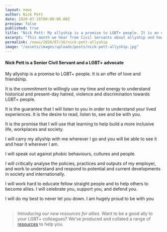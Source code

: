 ```yaml
---
layout: news
author: Nick Pett
date: 2020-07-16T00:00:00.00Z
preview: false
published: true
title: "Nick Pett: My allyship is a promise to LGBT+ people. It is an offer of love and friendship"
excerpt: "This month we hear from Civil Servants about allyship and how to be a good ally."
permalink: /news/2020/07/16/nick-pett-allyship
image: "/assets/images/uploads/posts/nick-pett-allyship.jpg"
---
```


#### Nick Pett is a Senior Civil Servant and a LGBT+ advocate 

My allyship is a promise to LGBT+ people.  It is an offer of love and friendship.  

It is the commitment to willingly use my time and energy to understand historical and present-day hatred, violence and discrimination towards LGBT+ people.  

It is the guarantee that I will listen to you in order to understand your lived experiences.  It is the desire to read, listen to, see and be with you.  

It is the promise that I will use that learning to help build a more inclusive life, workplaces and society.  

I will carry my allyship with me wherever I go and you will be able to see it and hear it wherever I am.  

I will speak out against phobic behaviours, cultures and people.  

I will critically analyse the policies, practices and outputs of my employer, and work to understand and respond to potential and current developments in society and internationally. 

I will work hard to educate fellow straight people and to help others to become allies. I will celebrate you, support you, and defend you.  

I will do my best to never let you down. I am hugely proud to be with you
  
> *Introducing our new resources for allies.* Want to be a good ally to your LGBT+ colleagues? We’ve produced and collated a range of [resources](/publication/allies-resources) to help you.
